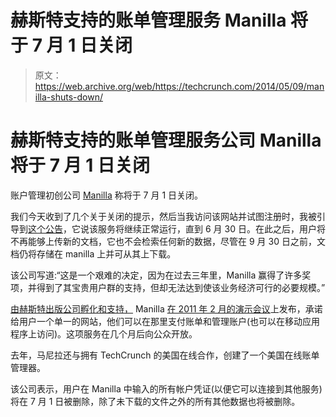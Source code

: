 # 赫斯特支持的账单管理服务 Manilla 将于 7 月 1 日关闭 

> 原文：<https://web.archive.org/web/https://techcrunch.com/2014/05/09/manilla-shuts-down/>

# 赫斯特支持的账单管理服务公司 Manilla 将于 7 月 1 日关闭

账户管理初创公司 [Manilla](https://web.archive.org/web/20221209051940/https://www.manilla.com/) 称将于 7 月 1 日关闭。

我们今天收到了几个关于关闭的提示，然后当我访问该网站并试图注册时，我被引导到[这个公告](https://web.archive.org/web/20221209051940/https://www.manilla.com/announcement/)，它说该服务将继续正常运行，直到 6 月 30 日。在此之后，用户将不再能够上传新的文档，它也不会检索任何新的数据，尽管在 9 月 30 日之前，文档仍将存储在 manilla 上并可从其上下载。

该公司写道:“这是一个艰难的决定，因为在过去三年里，Manilla 赢得了许多奖项，并得到了其宝贵用户群的支持，但却无法达到使该业务经济可行的必要规模。”

[由赫斯特出版公司孵化和支持，](https://web.archive.org/web/20221209051940/https://www.manilla.com/company/hearst-corporation/) Manilla [在 2011 年 2 月的演示会议](https://web.archive.org/web/20221209051940/http://venturebeat.com/2011/02/28/demo-manilla-online-bills/)上发布，承诺给用户一个单一的网站，他们可以在那里支付账单和管理账户(也可以在移动应用程序上访问)。这项服务在几个月后向公众开放。

去年，马尼拉还与拥有 TechCrunch 的美国在线合作，创建了一个美国在线账单管理器。

该公司表示，用户在 Manilla 中输入的所有帐户凭证(以便它可以连接到其他服务)将在 7 月 1 日被删除，除了未下载的文件之外的所有其他数据也将被删除。